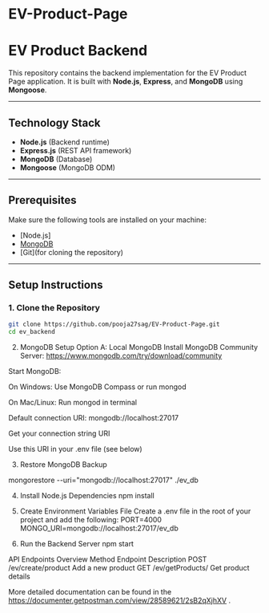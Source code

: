 <!-- @format -->

# EV-Product-Page

# EV Product Backend

This repository contains the backend implementation for the EV Product Page application. It is built with **Node.js**, **Express**, and **MongoDB** using **Mongoose**.

---

## Technology Stack

- **Node.js** (Backend runtime)
- **Express.js** (REST API framework)
- **MongoDB** (Database)
- **Mongoose** (MongoDB ODM)

---

## Prerequisites

Make sure the following tools are installed on your machine:

- [Node.js]
- [MongoDB](https://www.mongodb.com/try/download/community)
- [Git](for cloning the repository)

---

## Setup Instructions

### 1. Clone the Repository

```bash
git clone https://github.com/pooja27sag/EV-Product-Page.git
cd ev_backend
```

2. MongoDB Setup
   Option A: Local MongoDB
   Install MongoDB Community Server: https://www.mongodb.com/try/download/community

Start MongoDB:

On Windows: Use MongoDB Compass or run mongod

On Mac/Linux: Run mongod in terminal

Default connection URI: mongodb://localhost:27017

Get your connection string URI

Use this URI in your .env file (see below)

3. Restore MongoDB Backup

mongorestore --uri="mongodb://localhost:27017" ./ev_db

4. Install Node.js Dependencies
   npm install

5. Create Environment Variables File
   Create a .env file in the root of your project and add the following:
   PORT=4000
   MONGO_URI=mongodb://localhost:27017/ev_db
6. Run the Backend Server
   npm start

API Endpoints Overview
Method Endpoint Description
POST /ev/create/product Add a new product
GET /ev/getProducts/ Get product details

More detailed documentation can be found in the https://documenter.getpostman.com/view/28589621/2sB2qXjhXV .
